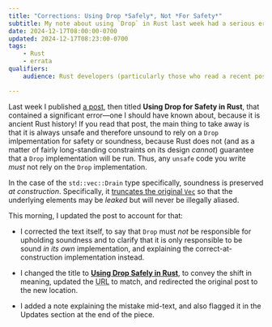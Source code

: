 ```yaml
---
title: "Corrections: Using Drop *Safely*, Not *For Safety*"
subtitle: My note about using `Drop` in Rust last week had a serious error!
date: 2024-12-17T08:00:00-0700
updated: 2024-12-17T08:23:00-0700
tags:
    - Rust
    - errata
qualifiers:
    audience: Rust developers (particularly those who read a recent post of mine with an error in it).

---
```


Last week I published [a post][post], then titled **Using Drop for Safety in Rust**, that contained a significant error—one I should have known about, because it is ancient Rust history! If you read that post, the main thing to take away is that it is always unsafe and therefore unsound to rely on a `Drop` imlpementation for safety or soundness, because Rust does not (and as a matter of fairly long-standing constraints on its design *cannot*) guarantee that a `Drop` implementation will be run. Thus, any `unsafe` code you write *must* not rely on the `Drop` implementation.

[post]: https://v5.chriskrycho.com/journal/read-the-code/using-drop-safely-in-rust/

In the case of the `std::vec::Drain` type specifically, soundness is preserved *at construction*. Specifically, it [truncates the original `Vec`][src] so that the underlying elements may be *leaked* but will never be illegally aliased.

[src]: https://github.com/rust-lang/rust/blob/1f3bf231e160b9869e2a85260fd6805304bfcee2/library/alloc/src/vec/mod.rs#L2621-L2622

This morning, I updated the post to account for that:

- I corrected the text itself, to say that `Drop` must *not* be responsible for upholding soundness and to clarify that it is only responsible to be sound *in its own* implementation, and explaining the correct-at-construction implementation instead.

- I changed the title to [**Using Drop Safely in Rust**][post], to convey the shift in meaning, updated the <abbr title="universal resource locator">URL</abbr> to match, and redirected the original post to the new location.

- I added a note explaining the mistake mid-text, and also flagged it in the Updates section at the end of the piece.
